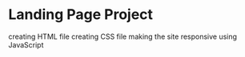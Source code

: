 # Landing Page Project

creating HTML file
creating CSS file
making the site responsive using JavaScript 
